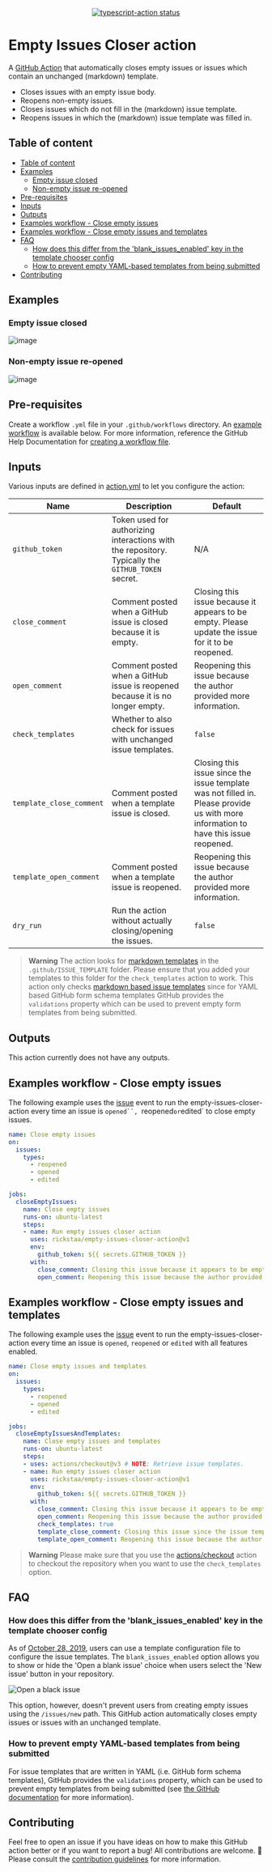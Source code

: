 <p align="center">
  <a href="https://github.com/rickstaa/empty-issues-closer-action/actions"><img alt="typescript-action status" src="https://github.com/rickstaa/empty-issues-closer-action/workflows/build-test/badge.svg"></a>
</p>

# Empty Issues Closer action

A [GitHub Action](https://github.com/features/actions) that automatically closes empty issues or issues which contain an unchanged (markdown) template.

-   Closes issues with an empty issue body.
-   Reopens non-empty issues.
-   Closes issues which do not fill in the (markdown) issue template.
-   Reopens issues in which the (markdown) issue template was filled in.

## Table of content

-   [Table of content](#table-of-content)
-   [Examples](#examples)
    -   [Empty issue closed](#empty-issue-closed)
    -   [Non-empty issue re-opened](#non-empty-issue-re-opened)
-   [Pre-requisites](#pre-requisites)
-   [Inputs](#inputs)
-   [Outputs](#outputs)
-   [Examples workflow - Close empty issues](#examples-workflow---close-empty-issues)
-   [Examples workflow - Close empty issues and templates](#examples-workflow---close-empty-issues-and-templates)
-   [FAQ](#faq)
    -   [How does this differ from the 'blank_issues_enabled' key in the template chooser config](#how-does-this-differ-from-the-blank_issues_enabled-key-in-the-template-chooser-config)
    -   [How to prevent empty YAML-based templates from being submitted](#how-to-prevent-empty-yaml-based-templates-from-being-submitted)
-   [Contributing](#contributing)

## Examples

### Empty issue closed

![image](https://user-images.githubusercontent.com/17570430/187256477-10148629-787e-4433-a0b7-c1225a48e7e6.png)

### Non-empty issue re-opened

![image](https://user-images.githubusercontent.com/17570430/187256667-5ae14567-a618-48c6-8195-eb9b240a19b7.png)

## Pre-requisites

Create a workflow `.yml` file in your `.github/workflows` directory. An [example workflow](#examples-workflow---close-empty-issues-and-unfiled-templates) is available below. For more information, reference the GitHub Help Documentation for [creating a workflow file](https://docs.github.com/en/actions/using-workflows#creating-a-workflow-file).

## Inputs

Various inputs are defined in [action.yml](action.yml) to let you configure the action:

| Name                     | Description                                                                                       | Default                                                                                                                             |
| ------------------------ | ------------------------------------------------------------------------------------------------- | ----------------------------------------------------------------------------------------------------------------------------------- |
| `github_token`           | Token used for authorizing interactions with the repository. Typically the `GITHUB_TOKEN` secret. | N/A                                                                                                                                 |
| `close_comment`          | Comment posted when a GitHub issue is closed because it is empty.                                 | Closing this issue because it appears to be empty. Please update the issue for it to be reopened.                                   |
| `open_comment`           | Comment posted when a GitHub issue is reopened because it is no longer empty.                     | Reopening this issue because the author provided more information.                                                                  |
| `check_templates`        | Whether to also check for issues with unchanged issue templates.                                  | `false`                                                                                                                             |
| `template_close_comment` | Comment posted when a template issue is closed.                                                   | Closing this issue since the issue template was not filled in. Please provide us with more information to have this issue reopened. |
| `template_open_comment`  | Comment posted when a template issue is reopened.                                                 | Reopening this issue because the author provided more information.                                                                  |
| `dry_run`                | Run the action without actually closing/opening the issues.                                       | `false`                                                                                                                             |

> **Warning**
> The action looks for [markdown templates](https://docs.github.com/en/communities/using-templates-to-encourage-useful-issues-and-pull-requests/manually-creating-a-single-issue-template-for-your-repository) in the `.github/ISSUE_TEMPLATE` folder. Please ensure that you added your templates to this folder for the `check_templates` action to work. This action only checks [markdown based issue templates](https://docs.github.com/en/communities/using-templates-to-encourage-useful-issues-and-pull-requests/manually-creating-a-single-issue-template-for-your-repository#adding-an-issue-template) since for YAML based GitHub form schema templates GitHub provides the `validations` property which can be used to prevent empty form templates from being submitted.

## Outputs

This action currently does not have any outputs.

## Examples workflow - Close empty issues

The following example uses the [issue](https://docs.github.com/en/actions/using-workflows/events-that-trigger-workflows#schedule) event to run the empty-issues-closer-action every time an issue is ```opened``, ```reopened`or`edited\` to close empty issues.

```yaml
name: Close empty issues
on:
  issues:
    types:
      - reopened
      - opened
      - edited

jobs:
  closeEmptyIssues:
    name: Close empty issues
    runs-on: ubuntu-latest
    steps:
    - name: Run empty issues closer action
      uses: rickstaa/empty-issues-closer-action@v1
      env:
        github_token: ${{ secrets.GITHUB_TOKEN }}
      with:
        close_comment: Closing this issue because it appears to be empty. Please update the issue for it to be reopened.
        open_comment: Reopening this issue because the author provided more information.
```

## Examples workflow - Close empty issues and templates

The following example uses the [issue](https://docs.github.com/en/actions/using-workflows/events-that-trigger-workflows#schedule) event to run the empty-issues-closer-action every time an issue is `opened`, `reopened` or `edited` with all features enabled.

```yaml
name: Close empty issues and templates
on:
  issues:
    types:
      - reopened
      - opened
      - edited

jobs:
  closeEmptyIssuesAndTemplates:
    name: Close empty issues and templates
    runs-on: ubuntu-latest
    steps:
    - uses: actions/checkout@v3 # NOTE: Retrieve issue templates.
    - name: Run empty issues closer action
      uses: rickstaa/empty-issues-closer-action@v1
      env:
        github_token: ${{ secrets.GITHUB_TOKEN }}
      with:
        close_comment: Closing this issue because it appears to be empty. Please update the issue for it to be reopened.
        open_comment: Reopening this issue because the author provided more information.
        check_templates: true
        template_close_comment: Closing this issue since the issue template was not filled in. Please provide us with more information to have this issue reopened.
        template_open_comment: Reopening this issue because the author provided more information.
```

> **Warning**
> Please make sure that you use the [actions/checkout](https://github.com/actions/checkout) action to checkout the repository when you want to use the `check_templates` option.

## FAQ

### How does this differ from the 'blank_issues_enabled' key in the template chooser config

As of [October 28, 2019](https://github.blog/changelog/2019-10-28-new-issue-template-configuration-options/), users can use a template configuration file to configure the issue templates. The `blank_issues_enabled` option allows you to show or hide the 'Open a blank issue' choice when users select the 'New issue' button in your repository.

![Open a black issue](https://user-images.githubusercontent.com/17570430/194772445-0490b3a9-c431-4b47-93b3-3d1e4fc3b4db.png)

This option, however, doesn't prevent users from creating empty issues using the `/issues/new` path. This GitHub action automatically closes empty issues or issues with an unchanged template.

### How to prevent empty YAML-based templates from being submitted

For issue templates that are written in YAML (i.e. GitHub form schema templates), GitHub provides the `validations` property, which can be used to prevent empty templates from being submitted (see [the GitHub documentation](https://docs.github.com/en/communities/using-templates-to-encourage-useful-issues-and-pull-requests/configuring-issue-templates-for-your-repository#creating-issue-forms) for more information).

## Contributing

Feel free to open an issue if you have ideas on how to make this GitHub action better or if you want to report a bug! All contributions are welcome. :rocket: Please consult the [contribution guidelines](CONTRIBUTING.md) for more information.
